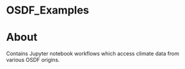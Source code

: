 # OSDF_Examples

# About
Contains Jupyter notebook workflows which access climate data from various OSDF origins.
